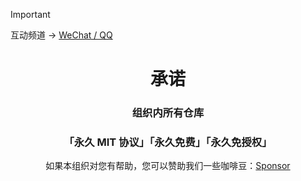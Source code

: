 > [!IMPORTANT]
> 互动频道 -> [WeChat / QQ](https://wu-clan.github.io/homepage/)

<div style="text-align: center">
  <h1>承诺</h1>
  <h3>组织内所有仓库</h3>
  <h3>「永久 MIT 协议」「永久免费」「永久免授权」</h3>
  <span>如果本组织对您有帮助，您可以赞助我们一些咖啡豆：<a href="https://wu-clan.github.io/sponsor">Sponsor</a></span>
</div>
